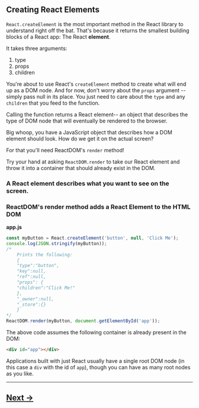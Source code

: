 ## Creating React Elements

`React.createElement` is the most important method in the React library to understand right off the bat. That's because it returns the smallest building blocks of a React app: The React __element__.

It takes three arguments:
1. type
2. props
3. children

You're about to use React's `createElement` method to create what will end up as a DOM node. And for now, don't worry about the `props` argument -- simply pass null in its place. You just need to care about the `type` and any `children` that you feed to the function.

Calling the function returns a React element-- an object that describes the type of DOM node that will eventually be rendered to the browser.

Big whoop, you have a JavaScript object that describes how a DOM element should look. How do we get it on the actual screen?

For that you'll need ReactDOM's `render` method!

Try your hand at asking `ReactDOM.render` to take our React element and throw it into a container that should already exist in the DOM.

### A React element describes what you want to see on the screen.

### ReactDOM's render method adds a React Element to the HTML DOM

__app.js__
```js
const myButton = React.createElement('button', null, 'Click Me');
console.log(JSON.stringify(myButton));
/*
    Prints the following:
    {
    "type":"button",
    "key":null,
    "ref":null,
    "props": {
    "children":"Click Me!"
    },
    "_owner":null,
    "_store":{}
    }
*/
ReactDOM.render(myButton, document.getElementById('app'));
```
The above code assumes the following container is already present in the DOM:
```html
<div id="app"></div>
```
Applications built with just React usually have a single root DOM node (in this case a `div` with the id of `app`), though you can have as many root nodes as you like.

---

## [Next ->](../01.Lessons/04.ReactAndReactDOM.md)